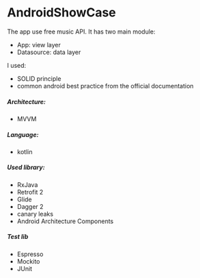 # AndroidShowCase

The app use free music API. It has two main module:

- App: view layer
- Datasource: data layer

I used:

- SOLID principle
- common android best practice from the official documentation

##### Architecture:

- MVVM

##### Language:

- kotlin

##### Used library:

- RxJava
- Retrofit 2
- Glide
- Dagger 2
- canary leaks
- Android Architecture Components

##### Test lib

- Espresso
- Mockito
- JUnit


